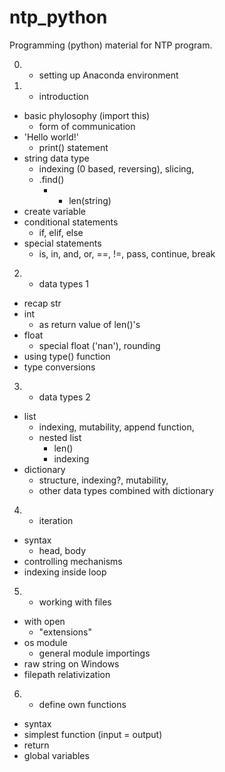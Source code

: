 # ntp_python
 Programming (python) material for NTP program.

0. - setting up Anaconda environment

1. - introduction
- basic phylosophy (import this)
    - form of communication
- 'Hello world!'
    - print() statement
- string data type
    - indexing (0 based, reversing), slicing,
    - .find()
        - + len(string)
- create variable
- conditional statements
    - if, elif, else
- special statements
    - is, in, and, or, ==, !=, pass, continue, break

2. - data types 1
- recap str
- int
    - as return value of len()'s
- float
    - special float ('nan'), rounding
- using type() function
- type conversions

3. - data types 2
- list
    - indexing, mutability, append function,
    - nested list
        - len()
        - indexing
- dictionary
    - structure, indexing?, mutability,
    - other data types combined with dictionary
    
4. - iteration
- syntax
    - head, body
- controlling mechanisms
- indexing inside loop

5. - working with files
- with open
    - "extensions"
- os module
    - general module importings
- raw string on Windows
- filepath relativization

6. - define own functions
- syntax
- simplest function (input = output)
- return
- global variables